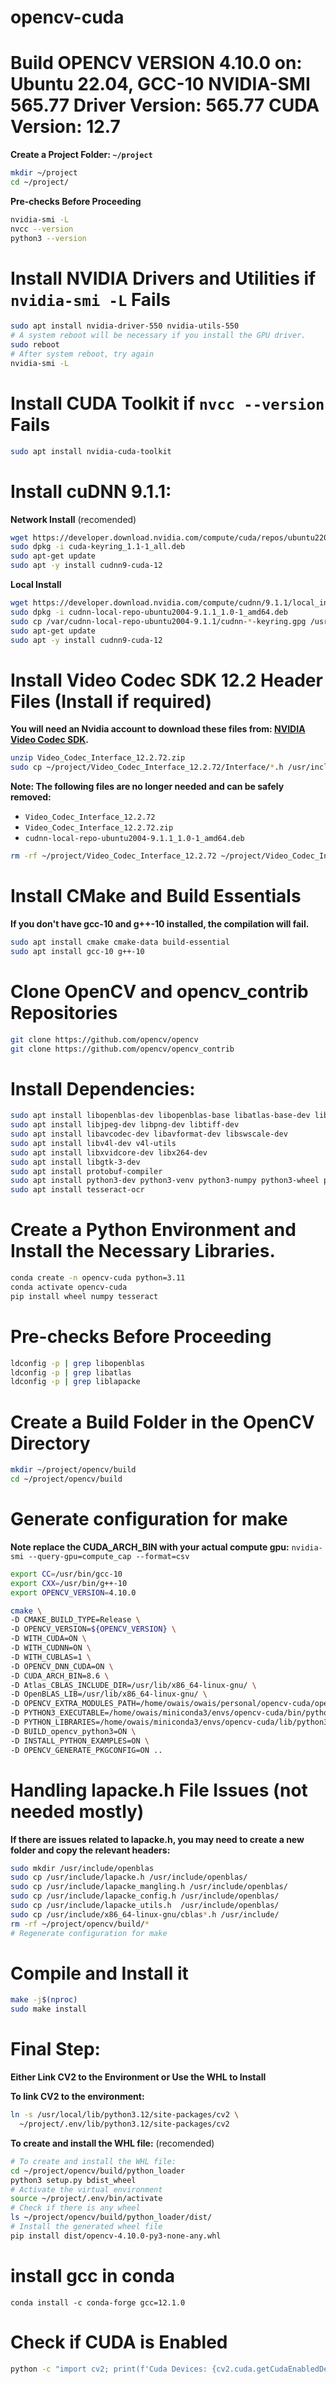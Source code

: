 # opencv-cuda


# Build OPENCV VERSION 4.10.0 on: Ubuntu 22.04,  GCC-10  NVIDIA-SMI 565.77                 Driver Version: 565.77         CUDA Version: 12.7  

**Create a Project Folder: `~/project`**
```bash
mkdir ~/project  
cd ~/project/    
```

**Pre-checks Before Proceeding**
```bash
nvidia-smi -L
nvcc --version  
python3 --version
```

# Install NVIDIA Drivers and Utilities if `nvidia-smi -L` Fails
```bash
sudo apt install nvidia-driver-550 nvidia-utils-550
# A system reboot will be necessary if you install the GPU driver.
sudo reboot
# After system reboot, try again
nvidia-smi -L
```

# Install CUDA Toolkit if `nvcc --version` Fails
```bash
sudo apt install nvidia-cuda-toolkit
```

# Install cuDNN 9.1.1:

**Network Install** (recomended)
```bash
wget https://developer.download.nvidia.com/compute/cuda/repos/ubuntu2204/x86_64/cuda-keyring_1.1-1_all.deb
sudo dpkg -i cuda-keyring_1.1-1_all.deb
sudo apt-get update
sudo apt -y install cudnn9-cuda-12
```
**Local Install** 
```bash
wget https://developer.download.nvidia.com/compute/cudnn/9.1.1/local_installers/cudnn-local-repo-ubuntu2004-9.1.1_1.0-1_amd64.deb
sudo dpkg -i cudnn-local-repo-ubuntu2004-9.1.1_1.0-1_amd64.deb
sudo cp /var/cudnn-local-repo-ubuntu2004-9.1.1/cudnn-*-keyring.gpg /usr/share/keyrings/
sudo apt-get update
sudo apt -y install cudnn9-cuda-12
```
# Install Video Codec SDK 12.2 Header Files  (Install if required)
**You will need an Nvidia account to download these files from: [NVIDIA Video Codec SDK](https://developer.nvidia.com/nvidia-video-codec-sdk/download).**

```bash
unzip Video_Codec_Interface_12.2.72.zip
sudo cp ~/project/Video_Codec_Interface_12.2.72/Interface/*.h /usr/include/
```
**Note: The following files are no longer needed and can be safely removed:**
* `Video_Codec_Interface_12.2.72`
* `Video_Codec_Interface_12.2.72.zip`  
* `cudnn-local-repo-ubuntu2004-9.1.1_1.0-1_amd64.deb`
```bash
rm -rf ~/project/Video_Codec_Interface_12.2.72 ~/project/Video_Codec_Interface_12.2.72.zip ~/project/cudnn-local-repo-ubuntu2004-9.1.1_1.0-1_amd64.deb
```

# Install CMake and Build Essentials 
**If you don't have gcc-10 and g++-10 installed, the compilation will fail.**
```bash
sudo apt install cmake cmake-data build-essential 
sudo apt install gcc-10 g++-10 
```

# Clone OpenCV and opencv_contrib Repositories
```bash
git clone https://github.com/opencv/opencv
git clone https://github.com/opencv/opencv_contrib
```

# Install Dependencies:
```bash
sudo apt install libopenblas-dev libopenblas-base libatlas-base-dev liblapacke-dev
sudo apt install libjpeg-dev libpng-dev libtiff-dev
sudo apt install libavcodec-dev libavformat-dev libswscale-dev
sudo apt install libv4l-dev v4l-utils
sudo apt install libxvidcore-dev libx264-dev
sudo apt install libgtk-3-dev
sudo apt install protobuf-compiler
sudo apt install python3-dev python3-venv python3-numpy python3-wheel python3-setuptools
sudo apt install tesseract-ocr
```

# Create a Python Environment and Install the Necessary Libraries.
```bash
conda create -n opencv-cuda python=3.11
conda activate opencv-cuda
pip install wheel numpy tesseract

```

# Pre-checks Before Proceeding
```bash
ldconfig -p | grep libopenblas
ldconfig -p | grep libatlas
ldconfig -p | grep liblapacke
```

# Create a Build Folder in the OpenCV Directory
```bash
mkdir ~/project/opencv/build
cd ~/project/opencv/build
```

# Generate configuration for make 
**Note replace the CUDA_ARCH_BIN with your actual compute gpu:** `nvidia-smi --query-gpu=compute_cap --format=csv`
```bash
export CC=/usr/bin/gcc-10
export CXX=/usr/bin/g++-10
export OPENCV_VERSION=4.10.0

cmake \
-D CMAKE_BUILD_TYPE=Release \
-D OPENCV_VERSION=${OPENCV_VERSION} \
-D WITH_CUDA=ON \
-D WITH_CUDNN=ON \
-D WITH_CUBLAS=1 \
-D OPENCV_DNN_CUDA=ON \
-D CUDA_ARCH_BIN=8.6 \
-D Atlas_CBLAS_INCLUDE_DIR=/usr/lib/x86_64-linux-gnu/ \
-D OpenBLAS_LIB=/usr/lib/x86_64-linux-gnu/ \
-D OPENCV_EXTRA_MODULES_PATH=/home/owais/owais/personal/opencv-cuda/opencv_contrib/modules \
-D PYTHON3_EXECUTABLE=/home/owais/miniconda3/envs/opencv-cuda/bin/python \
-D PYTHON_LIBRARIES=/home/owais/miniconda3/envs/opencv-cuda/lib/python3.11/site-packages \
-D BUILD_opencv_python3=ON \
-D INSTALL_PYTHON_EXAMPLES=ON \
-D OPENCV_GENERATE_PKGCONFIG=ON ..
```

# Handling lapacke.h File Issues (not needed mostly)
**If there are issues related to lapacke.h, you may need to create a new folder and copy the relevant headers:**
```bash
sudo mkdir /usr/include/openblas
sudo cp /usr/include/lapacke.h /usr/include/openblas/
sudo cp /usr/include/lapacke_mangling.h /usr/include/openblas/
sudo cp /usr/include/lapacke_config.h /usr/include/openblas/
sudo cp /usr/include/lapacke_utils.h  /usr/include/openblas/
sudo cp /usr/include/x86_64-linux-gnu/cblas*.h /usr/include/
rm -rf ~/project/opencv/build/*
# Regenerate configuration for make
```

# Compile and Install it
```bash
make -j$(nproc)
sudo make install
```
# Final Step: 
**Either Link CV2 to the Environment or Use the WHL to Install**

**To link CV2 to the environment:**
```bash
ln -s /usr/local/lib/python3.12/site-packages/cv2 \
  ~/project/.env/lib/python3.12/site-packages/cv2
```

**To create and install the WHL file:** (recomended)
```bash
# To create and install the WHL file:
cd ~/project/opencv/build/python_loader
python3 setup.py bdist_wheel
# Activate the virtual environment
source ~/project/.env/bin/activate
# Check if there is any wheel
ls ~/project/opencv/build/python_loader/dist/
# Install the generated wheel file
pip install dist/opencv-4.10.0-py3-none-any.whl
```
# install gcc in conda 

```
conda install -c conda-forge gcc=12.1.0                                                                 
```
# Check if CUDA is Enabled
```bash
python -c "import cv2; print(f'Cuda Devices: {cv2.cuda.getCudaEnabledDeviceCount()}'); print('OpenCV version:', cv2.__version__);"
```
